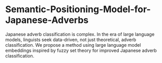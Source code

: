 # Semantic-Positioning-Model-for-Japanese-Adverbs
Japanese adverb classification is complex. In the era of large language models, linguists seek data-driven, not just theoretical, adverb classification. We propose a method using large language model embeddings inspired by fuzzy set theory for improved Japanese adverb classification.
